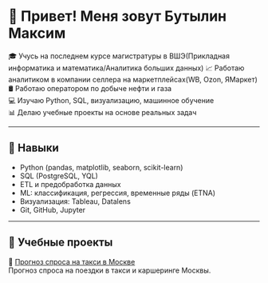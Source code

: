 # 👋 Привет! Меня зовут Бутылин Максим

🎓 Учусь на последнем курсе магистратуры в ВШЭ(Прикладная информатика и математика/Аналитика больших данных)
📈 Работаю аналитиком в компании селлера на маркетплейсах(WB, Ozon, ЯМаркет)
🛢 Работаю оператором по добыче нефти и газа  
💻 Изучаю Python, SQL, визуализацию, машинное обучение  
📊 Делаю учебные проекты на основе реальных задач

---

## 🔧 Навыки
- Python (pandas, matplotlib, seaborn, scikit-learn)
- SQL (PostgreSQL, YQL)
- ETL и предобработка данных
- ML: классификация, регрессия, временные ряды (ETNA)
- Визуализация: Tableau, Datalens
- Git, GitHub, Jupyter

---

## 📁 Учебные проекты

🔹 [Прогноз спроса на такси в Москве](https://github.com/reallymaksi/portfolio/tree/main/Analysis-of-taxi-demand)  
Прогноз спроса на поездки в такси и каршеринге Москвы.

